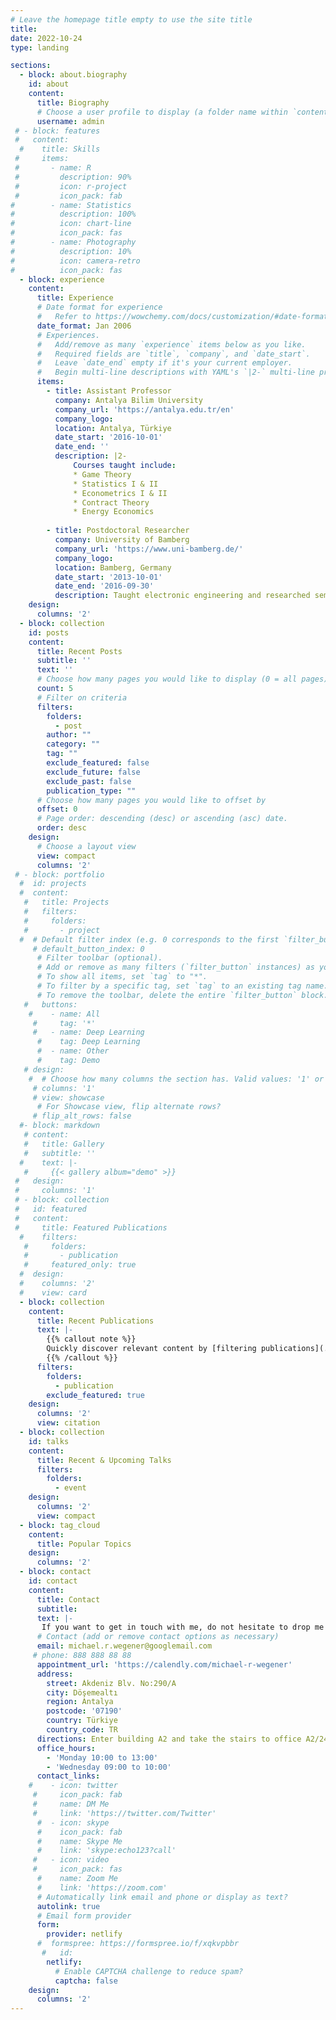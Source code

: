 ```yaml
---
# Leave the homepage title empty to use the site title
title:
date: 2022-10-24
type: landing

sections:
  - block: about.biography
    id: about
    content:
      title: Biography
      # Choose a user profile to display (a folder name within `content/authors/`)
      username: admin
 # - block: features
 #   content:
  #    title: Skills
 #     items:
 #       - name: R
 #         description: 90%
 #         icon: r-project
 #         icon_pack: fab
#        - name: Statistics
#          description: 100%
#          icon: chart-line
#          icon_pack: fas
#        - name: Photography
#          description: 10%
#          icon: camera-retro
#          icon_pack: fas
  - block: experience
    content:
      title: Experience
      # Date format for experience
      #   Refer to https://wowchemy.com/docs/customization/#date-format
      date_format: Jan 2006
      # Experiences.
      #   Add/remove as many `experience` items below as you like.
      #   Required fields are `title`, `company`, and `date_start`.
      #   Leave `date_end` empty if it's your current employer.
      #   Begin multi-line descriptions with YAML's `|2-` multi-line prefix.
      items:
        - title: Assistant Professor
          company: Antalya Bilim University
          company_url: 'https://antalya.edu.tr/en'
          company_logo:
          location: Antalya, Türkiye
          date_start: '2016-10-01'
          date_end: ''
          description: |2-
              Courses taught include:
              * Game Theory
              * Statistics I & II 
              * Econometrics I & II
              * Contract Theory
              * Energy Economics
              
        - title: Postdoctoral Researcher 
          company: University of Bamberg
          company_url: 'https://www.uni-bamberg.de/'
          company_logo:
          location: Bamberg, Germany
          date_start: '2013-10-01'
          date_end: '2016-09-30'
          description: Taught electronic engineering and researched semiconductor physics.
    design:
      columns: '2'
  - block: collection
    id: posts
    content:
      title: Recent Posts
      subtitle: ''
      text: ''
      # Choose how many pages you would like to display (0 = all pages)
      count: 5
      # Filter on criteria
      filters:
        folders:
          - post
        author: ""
        category: ""
        tag: ""
        exclude_featured: false
        exclude_future: false
        exclude_past: false
        publication_type: ""
      # Choose how many pages you would like to offset by
      offset: 0
      # Page order: descending (desc) or ascending (asc) date.
      order: desc
    design:
      # Choose a layout view
      view: compact
      columns: '2'
 # - block: portfolio
  #  id: projects
  #  content:
   #   title: Projects
   #   filters:
   #     folders:
   #       - project
  #  # Default filter index (e.g. 0 corresponds to the first `filter_button` instance below).
     # default_button_index: 0
      # Filter toolbar (optional).
      # Add or remove as many filters (`filter_button` instances) as you like.
      # To show all items, set `tag` to "*".
      # To filter by a specific tag, set `tag` to an existing tag name.
      # To remove the toolbar, delete the entire `filter_button` block.
   #   buttons:
    #    - name: All
     #     tag: '*'
     #   - name: Deep Learning
      #    tag: Deep Learning
      #  - name: Other
      #    tag: Demo
   # design:
    #  # Choose how many columns the section has. Valid values: '1' or '2'.
     # columns: '1'
     # view: showcase
      # For Showcase view, flip alternate rows?
     # flip_alt_rows: false
  #- block: markdown
   # content:
   #   title: Gallery
   #   subtitle: ''
  #    text: |-
   #     {{< gallery album="demo" >}}
 #   design:
 #     columns: '1'
 # - block: collection
 #   id: featured
 #   content:
 #     title: Featured Publications
  #    filters:
   #     folders:
   #       - publication
   #     featured_only: true
  #  design:
  #    columns: '2'
  #    view: card
  - block: collection
    content:
      title: Recent Publications
      text: |-
        {{% callout note %}}
        Quickly discover relevant content by [filtering publications](./publication/).
        {{% /callout %}}
      filters:
        folders:
          - publication
        exclude_featured: true
    design:
      columns: '2'
      view: citation
  - block: collection
    id: talks
    content:
      title: Recent & Upcoming Talks
      filters:
        folders:
          - event
    design:
      columns: '2'
      view: compact
  - block: tag_cloud
    content:
      title: Popular Topics
    design:
      columns: '2'
  - block: contact
    id: contact
    content:
      title: Contact
      subtitle:
      text: |-
       If you want to get in touch with me, do not hesitate to drop me a line using one of the means below. I look forward to hearing from you.
      # Contact (add or remove contact options as necessary)
      email: michael.r.wegener@googlemail.com
     # phone: 888 888 88 88
      appointment_url: 'https://calendly.com/michael-r-wegener'
      address: 
        street: Akdeniz Blv. No:290/A
        city: Döşemealtı
        region: Antalya
        postcode: '07190'
        country: Türkiye
        country_code: TR
      directions: Enter building A2 and take the stairs to office A2/246 on the second floor
      office_hours:
        - 'Monday 10:00 to 13:00'
        - 'Wednesday 09:00 to 10:00'
      contact_links:
    #    - icon: twitter
     #     icon_pack: fab
     #     name: DM Me
     #     link: 'https://twitter.com/Twitter'
      #  - icon: skype
      #    icon_pack: fab
      #    name: Skype Me
      #    link: 'skype:echo123?call'
     #   - icon: video
     #     icon_pack: fas
      #    name: Zoom Me
      #    link: 'https://zoom.com'
      # Automatically link email and phone or display as text?
      autolink: true
      # Email form provider
      form:
        provider: netlify
      #  formspree: https://formspree.io/f/xqkvpbbr
       #   id:
        netlify:
          # Enable CAPTCHA challenge to reduce spam?
          captcha: false
    design:
      columns: '2'
---
```


